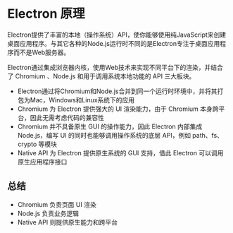 # Electron 原理

Electron提供了丰富的本地（操作系统）API，使你能够使用纯JavaScript来创建桌面应用程序。与其它各种的Node.js运行时不同的是Electron专注于桌面应用程序而不是Web服务器。

Electron通过集成浏览器内核，使用Web技术来实现不同平台下的渲染，并结合了 Chromium 、Node.js 和用于调用系统本地功能的 API 三大板块。

* Electron通过将Chromium和Node.js合并到同一个运行时环境中，并将其打包为Mac，Windows和Linux系统下的应用
* Chromium 为 Electron 提供强大的 UI 渲染能力，由于 Chromium 本身跨平台，因此无需考虑代码的兼容性
* Chromium 并不具备原生 GUI 的操作能力，因此 Electron 内部集成 Node.js，编写 UI 的同时也能够调用操作系统的底层 API，例如 path、fs、crypto 等模块
* Native API 为 Electron 提供原生系统的 GUI 支持，借此 Electron 可以调用原生应用程序接口

## 总结

* Chromium 负责页面 UI 渲染
* Node.js 负责业务逻辑
* Native API 则提供原生能力和跨平台